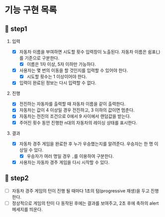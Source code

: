 # 기능 구현 목록

## 🎯 step1

1. 입력

   - [x] 자동차 이름을 부여하면 시도할 횟수 입력창이 노출된다. 자동차 이름은 쉼표(,)를 기준으로 구분한다.
     - [x] 이름은 1자 이상, 5자 이하만 가능하다.
   - [x] 사용자는 몇 번의 이동을 할 것인지를 입력할 수 있어야 한다.
     - [x] 시도할 횟수는 1 이상이어야 한다.
   - [x] 입력이 완료된 정보는 다시 입력할 수 없다.

2. 진행

   - [x] 전진하는 자동차를 출력할 때 자동차 이름을 같이 출력한다.
   - [x] 자동차는 값이 4 이상일 경우 전진하고, 3 이하의 값이면 멈춘다.
   - [x] 자동차는 전진의 조건으로 0에서 9 사이에서 랜덤값을 받는다.
   - [x] 주어진 횟수 동안 진행한 n대의 자동차의 레이싱 상태를 표시한다.

3. 결과

   - [x] 자동차 경주 게임을 완료한 후 누가 우승했는지를 알려준다. 우승자는 한 명 이상일 수 있다.
     - [x] 우승자가 여러 명일 경우 `,`를 이용하여 구분한다.
   - [x] 사용자는 자동차 경주 게임을 다시 시작할 수 있다.

## 🎯 step2

- [ ] 자동차 경주 게임의 턴이 진행 될 때마다 1초의 텀(progressive 재생)을 두고 진행한다.
- [ ] 정상적으로 게임의 턴이 다 동작된 후에는 결과를 보여주고, 2초 후에 축하의 alert 메세지를 띄운다.